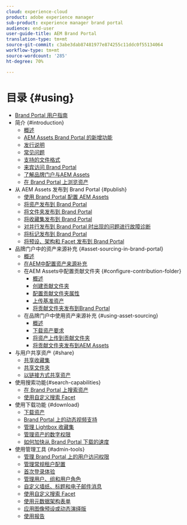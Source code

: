 ```yaml
---
cloud: experience-cloud
product: adobe experience manager
sub-product: experience manager brand portal
audience: end-user
user-guide-title: AEM Brand Portal
translation-type: tm+mt
source-git-commit: c3abe3dab87481977e874255c11ddc0f55134064
workflow-type: tm+mt
source-wordcount: '285'
ht-degree: 70%

---
```



# 目录 {#using}

+ [Brand Portal 用户指南](using/home.md)
+ 简介 {#introduction}
   + [概述](using/brand-portal.md)
   + [AEM Assets Brand Portal 的新增功能](using/whats-new.md)
   + [发行说明](using/brand-portal-release-notes.md)
   + [常见问题](using/brand-portal-faqs.md)
   + [支持的文件格式](using/brand-portal-supported-formats.md)
   + [来宾访问 Brand Portal](using/guest-access.md)
   + [了解品牌门户与AEM Assets](https://docs.adobe.com/content/help/zh-Hans/experience-manager-brand-portal/using/home.html)
   + [在 Brand Portal 上浏览资产](using/browse-assets-brand-portal.md)
+ 从 AEM Assets 发布到 Brand Portal {#publish}
   + [使用 Brand Portal 配置 AEM Assets](using/configure-aem-assets-with-brand-portal.md)
   + [将资产发布到 Brand Portal](https://docs.adobe.com/content/help/en/experience-manager-65/assets/brandportal/brand-portal-publish-assets.html)
   + [将文件夹发布到 Brand Portal](https://docs.adobe.com/content/help/en/experience-manager-65/assets/brandportal/brand-portal-publish-folder.html)
   + [将收藏集发布到 Brand Portal](https://docs.adobe.com/content/help/en/experience-manager-65/assets/brandportal/brand-portal-publish-collection.html)
   + [对并行发布到 Brand Portal 时出现的问题进行故障诊断](using/troubleshoot-parallel-publishing.md)
   + [将标记发布到 Brand Portal](using/brand-portal-publish-tags.md)
   + [将预设、架构和 Facet 发布到 Brand Portal](using/publish-schema-search-facets-presets.md)
+ 品牌门户中的资产来源补充 {#asset-sourcing-in-brand-portal}
   + [概述](using/brand-portal-asset-sourcing.md)
   + [在AEM中配置资产来源补充](using/brand-portal-configure-asset-sourcing.md)
   + 在AEM Assets中配置贡献文件夹 {#configure-contribution-folder}
      + [概述](using/brand-portal-contribution-folder.md)
      + [创建贡献文件夹](using/brand-portal-create-contribution-folder.md)
      + [配置贡献文件夹属性](using/brand-portal-configure-contribution-folder-properties.md)
      + [上传基准资产](using/brand-portal-upload-baseline-assets.md)
      + [将贡献文件夹发布到Brand Portal](using/brand-portal-publish-contribution-folder-to-brand-portal.md)
   + 在品牌门户中使用资产来源补充 {#using-asset-sourcing}
      + [概述](using/brand-portal-overiew-using-asset-sourcing.md)
      + [下载资产要求](using/brand-portal-download-asset-requirements.md)
      + [将资产上传到贡献文件夹](using/brand-portal-upload-assets-to-contribution-folder.md)
      + [将贡献文件夹发布到AEM Assets](using/brand-portal-publish-contribution-folder-to-aem-assets.md)
+ 与用户共享资产 {#share}
   + [共享收藏集](using/brand-portal-share-collection.md)
   + [共享文件夹](using/brand-portal-sharing-folders.md)
   + [以链接方式共享资产](using/brand-portal-link-share.md)
+ 使用搜索功能{#search-capabilities}
   + [在 Brand Portal 上搜索资产](using/brand-portal-searching.md)
   + [使用自定义搜索 Facet](using/brand-portal-search-facets.md)
+ 使用下载功能 {#download}
   + [下载资产](using/brand-portal-download-users.md)
   + [Brand Portal 上的动态视频支持](using/dynamic-video-brand-portal.md)
   + [管理 Lightbox 收藏集](using/brand-portal-light-box.md)
   + [管理资产的数字权限](using/manage-digital-rights-of-assets.md)
   + [如何加快从 Brand Portal 下载的速度](using/accelerated-download.md)
+ 使用管理工具 {#admin-tools}
   + [管理 Brand Portal 上的用户访问权限](using/access-configurations-brand-portal.md)
   + [管理常规租户配置](using/brand-portal-general-configuration.md)
   + [首次登录体验](using/brand-portal-onboarding.md)
   + [管理用户、组和用户角色](using/brand-portal-adding-users.md)
   + [自定义墙纸、标题和电子邮件消息](using/brand-portal-branding.md)
   + [使用自定义搜索 Facet](using/brand-portal-search-facets.md)
   + [使用元数据架构表单](using/brand-portal-metadata-schemas.md)
   + [应用图像预设或动态演绎版](using/brand-portal-image-presets.md)
   + [使用报告](using/brand-portal-reports.md)

